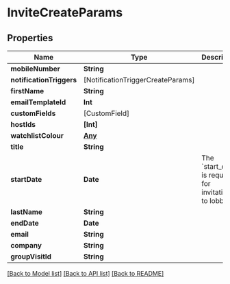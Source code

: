 # InviteCreateParams

## Properties
Name | Type | Description | Notes
------------ | ------------- | ------------- | -------------
**mobileNumber** | **String** |  | [optional] 
**notificationTriggers** | [NotificationTriggerCreateParams] |  | [optional] 
**firstName** | **String** |  | 
**emailTemplateId** | **Int** |  | [optional] 
**customFields** | [CustomField] |  | [optional] 
**hostIds** | **[Int]** |  | [optional] 
**watchlistColour** | [**Any**](.md) |  | [optional] 
**title** | **String** |  | [optional] 
**startDate** | **Date** | The &#x60;start_date&#x60; is required for invitations to lobbies | [optional] 
**lastName** | **String** |  | 
**endDate** | **Date** |  | [optional] 
**email** | **String** |  | 
**company** | **String** |  | [optional] 
**groupVisitId** | **String** |  | [optional] 

[[Back to Model list]](../README.md#documentation-for-models) [[Back to API list]](../README.md#documentation-for-api-endpoints) [[Back to README]](../README.md)


